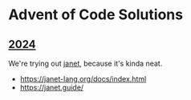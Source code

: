 # Advent of Code Solutions


## [2024](https://adventofcode.com/2024)

We're trying out [janet](https://janet-lang.org/), because it's kinda neat.

* https://janet-lang.org/docs/index.html
* https://janet.guide/
